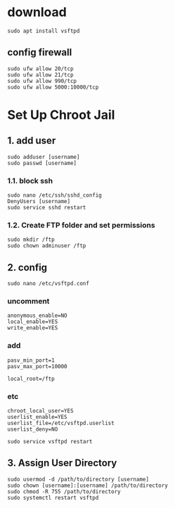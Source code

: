 # download
    sudo apt install vsftpd

## config firewall
    sudo ufw allow 20/tcp
    sudo ufw allow 21/tcp
    sudo ufw allow 990/tcp
    sudo ufw allow 5000:10000/tcp

# Set Up Chroot Jail

## 1. add user
    sudo adduser [username]
    sudo passwd [username]
### 1.1. block ssh
    sudo nano /etc/ssh/sshd_config
    DenyUsers [username]
    sudo service sshd restart
### 1.2. Create FTP folder and set permissions
    sudo mkdir /ftp
    sudo chown adminuser /ftp

##  2. config
    sudo nano /etc/vsftpd.conf
### uncomment
    anonymous_enable=NO
    local_enable=YES
    write_enable=YES
### add
    pasv_min_port=1
    pasv_max_port=10000
    
    local_root=/ftp
### etc
    chroot_local_user=YES
    userlist_enable=YES
    userlist_file=/etc/vsftpd.userlist
    userlist_deny=NO

    sudo service vsftpd restart

## 3. Assign User Directory
    sudo usermod -d /path/to/directory [username]
    sudo chown [username]:[username] /path/to/directory
    sudo chmod -R 755 /path/to/directory
    sudo systemctl restart vsftpd
